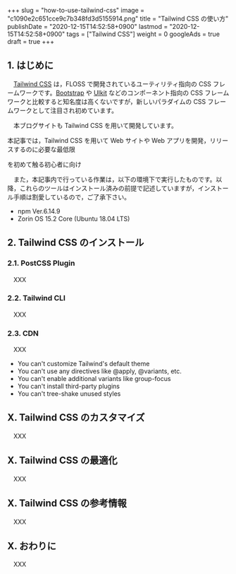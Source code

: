 +++
slug = "how-to-use-tailwind-css"
image = "c1090e2c651cce9c7b348fd3d5155914.png"
title = "Tailwind CSS の使い方"
publishDate = "2020-12-15T14:52:58+0900"
lastmod = "2020-12-15T14:52:58+0900"
tags = ["Tailwind CSS"]
weight = 0
googleAds = true
draft = true
+++

## 1. はじめに

　[Tailwind CSS](https://tailwindcss.com/) は，FLOSS で開発されているユーティリティ指向の CSS フレームワークです。[Bootstrap](https://getbootstrap.com/) や [UIkit](https://getuikit.com/) などのコンポーネント指向の CSS フレームワークと比較すると知名度は高くないですが，新しいパラダイムの CSS フレームワークとして注目され初めています。

　本ブログサイトも Tailwind CSS を用いて開発しています。

本記事では，Tailwind CSS を用いて Web サイトや Web アプリを開発，リリースするのに必要な最低限

 を初めて触る初心者に向け

　また，本記事内で行っている作業は，以下の環境下で実行したものです。以降，これらのツールはインストール済みの前提で記述していますが，インストール手順は割愛しているので，ご了承下さい。

* npm Ver.6.14.9
* Zorin OS 15.2 Core (Ubuntu 18.04 LTS)

## 2. Tailwind CSS のインストール

### 2.1. PostCSS Plugin

　XXX

### 2.2. Tailwind CLI

　XXX

### 2.3. CDN

　XXX


* You can't customize Tailwind's default theme
* You can't use any directives like @apply, @variants, etc.
* You can't enable additional variants like group-focus
* You can't install third-party plugins
* You can't tree-shake unused styles

## X. Tailwind CSS のカスタマイズ

　XXX

## X. Tailwind CSS の最適化

　XXX

## X. Tailwind CSS の参考情報

　XXX

## X. おわりに

　XXX